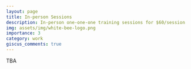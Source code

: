 ```yaml
---
layout: page
title: In-person Sessions
description: In-person one-one-one training sessions for $60/session
img: assets/img/white-bee-logo.png
importance: 3
category: work
giscus_comments: true
---
```


TBA